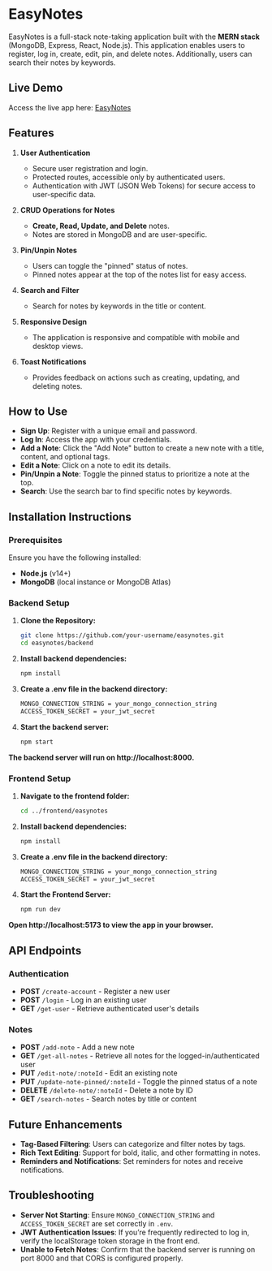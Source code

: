 # EasyNotes

EasyNotes is a full-stack note-taking application built with the **MERN stack** (MongoDB, Express, React, Node.js). This application enables users to register, log in, create, edit, pin, and delete notes. Additionally, users can search their notes by keywords.

## Live Demo

Access the live app here: [EasyNotes](https://easynotes.netlify.app/)

## Features

1. **User Authentication**
   - Secure user registration and login.
   - Protected routes, accessible only by authenticated users.
   - Authentication with JWT (JSON Web Tokens) for secure access to user-specific data.

2. **CRUD Operations for Notes**
   - **Create, Read, Update, and Delete** notes.
   - Notes are stored in MongoDB and are user-specific.

3. **Pin/Unpin Notes**
   - Users can toggle the "pinned" status of notes.
   - Pinned notes appear at the top of the notes list for easy access.

4. **Search and Filter**
   - Search for notes by keywords in the title or content.

5. **Responsive Design**
   - The application is responsive and compatible with mobile and desktop views.

6. **Toast Notifications**
   - Provides feedback on actions such as creating, updating, and deleting notes.
  
## How to Use

- **Sign Up**: Register with a unique email and password.
- **Log In**: Access the app with your credentials.
- **Add a Note**: Click the "Add Note" button to create a new note with a title, content, and optional tags.
- **Edit a Note**: Click on a note to edit its details.
- **Pin/Unpin a Note**: Toggle the pinned status to prioritize a note at the top.
- **Search**: Use the search bar to find specific notes by keywords.

## Installation Instructions

### Prerequisites
Ensure you have the following installed:
- **Node.js** (v14+)
- **MongoDB** (local instance or MongoDB Atlas)

### Backend Setup

1. **Clone the Repository:**
   
   ```bash
   git clone https://github.com/your-username/easynotes.git
   cd easynotes/backend
   
2. **Install backend dependencies:**
   
   ```bash
   npm install
   
3. **Create a .env file in the backend directory:**
   
   ```bash
   MONGO_CONNECTION_STRING = your_mongo_connection_string
   ACCESS_TOKEN_SECRET = your_jwt_secret
   
4. **Start the backend server:**

   ```bash
   npm start

  **The backend server will run on http://localhost:8000.**

### Frontend Setup

1. **Navigate to the frontend folder:**
   
   ```bash
   cd ../frontend/easynotes
   
2. **Install backend dependencies:**
   
   ```bash
   npm install
   
3. **Create a .env file in the backend directory:**
   
   ```bash
   MONGO_CONNECTION_STRING = your_mongo_connection_string
   ACCESS_TOKEN_SECRET = your_jwt_secret

4. **Start the Frontend Server:**
   
   ```bash
   npm run dev

  **Open http://localhost:5173 to view the app in your browser.**

## API Endpoints

### Authentication
- **POST** `/create-account` - Register a new user
- **POST** `/login` - Log in an existing user
- **GET** `/get-user` - Retrieve authenticated user's details

### Notes
- **POST** `/add-note` - Add a new note
- **GET** `/get-all-notes` - Retrieve all notes for the logged-in/authenticated user
- **PUT** `/edit-note/:noteId` - Edit an existing note
- **PUT** `/update-note-pinned/:noteId` - Toggle the pinned status of a note
- **DELETE** `/delete-note/:noteId` - Delete a note by ID
- **GET** `/search-notes` - Search notes by title or content

## Future Enhancements

- **Tag-Based Filtering**: Users can categorize and filter notes by tags.
- **Rich Text Editing**: Support for bold, italic, and other formatting in notes.
- **Reminders and Notifications**: Set reminders for notes and receive notifications.

## Troubleshooting

- **Server Not Starting**: Ensure `MONGO_CONNECTION_STRING` and `ACCESS_TOKEN_SECRET` are set correctly in `.env`.
- **JWT Authentication Issues**: If you’re frequently redirected to log in, verify the localStorage token storage in the front end.
- **Unable to Fetch Notes**: Confirm that the backend server is running on port 8000 and that CORS is configured properly.
